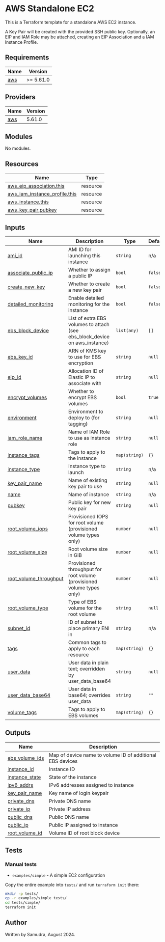 # AWS Standalone EC2

This is a Terraform template for a standalone AWS EC2 instance.

A Key Pair will be created with the provided SSH public key. Optionally, an EIP and IAM Role may be attached, creating an EIP Association and a IAM Instance Profile.

<!-- BEGIN_TF_DOCS -->
## Requirements

| Name | Version |
|------|---------|
| <a name="requirement_aws"></a> [aws](#requirement\_aws) | >= 5.61.0 |

## Providers

| Name | Version |
|------|---------|
| <a name="provider_aws"></a> [aws](#provider\_aws) | 5.61.0 |

## Modules

No modules.

## Resources

| Name | Type |
|------|------|
| [aws_eip_association.this](https://registry.terraform.io/providers/hashicorp/aws/latest/docs/resources/eip_association) | resource |
| [aws_iam_instance_profile.this](https://registry.terraform.io/providers/hashicorp/aws/latest/docs/resources/iam_instance_profile) | resource |
| [aws_instance.this](https://registry.terraform.io/providers/hashicorp/aws/latest/docs/resources/instance) | resource |
| [aws_key_pair.pubkey](https://registry.terraform.io/providers/hashicorp/aws/latest/docs/resources/key_pair) | resource |

## Inputs

| Name | Description | Type | Default | Required |
|------|-------------|------|---------|:--------:|
| <a name="input_ami_id"></a> [ami\_id](#input\_ami\_id) | AMI ID for launching this instance | `string` | n/a | yes |
| <a name="input_associate_public_ip"></a> [associate\_public\_ip](#input\_associate\_public\_ip) | Whether to assign a public IP | `bool` | `false` | no |
| <a name="input_create_new_key"></a> [create\_new\_key](#input\_create\_new\_key) | Whether to create a new key pair | `bool` | `false` | no |
| <a name="input_detailed_monitoring"></a> [detailed\_monitoring](#input\_detailed\_monitoring) | Enable detailed monitoring for the instance | `bool` | `false` | no |
| <a name="input_ebs_block_device"></a> [ebs\_block\_device](#input\_ebs\_block\_device) | List of extra EBS volumes to attach (see ebs\_block\_device on aws\_instance) | `list(any)` | `[]` | no |
| <a name="input_ebs_key_id"></a> [ebs\_key\_id](#input\_ebs\_key\_id) | ARN of KMS key to use for EBS encryption | `string` | `null` | no |
| <a name="input_eip_id"></a> [eip\_id](#input\_eip\_id) | Allocation ID of Elastic IP to associate with | `string` | `null` | no |
| <a name="input_encrypt_volumes"></a> [encrypt\_volumes](#input\_encrypt\_volumes) | Whether to encrypt EBS volumes | `bool` | `true` | no |
| <a name="input_environment"></a> [environment](#input\_environment) | Environment to deploy to (for tagging) | `string` | `null` | no |
| <a name="input_iam_role_name"></a> [iam\_role\_name](#input\_iam\_role\_name) | Name of IAM Role to use as instance role | `string` | `null` | no |
| <a name="input_instance_tags"></a> [instance\_tags](#input\_instance\_tags) | Tags to apply to the instance | `map(string)` | `{}` | no |
| <a name="input_instance_type"></a> [instance\_type](#input\_instance\_type) | Instance type to launch | `string` | n/a | yes |
| <a name="input_key_pair_name"></a> [key\_pair\_name](#input\_key\_pair\_name) | Name of existing key pair to use | `string` | `null` | no |
| <a name="input_name"></a> [name](#input\_name) | Name of instance | `string` | n/a | yes |
| <a name="input_pubkey"></a> [pubkey](#input\_pubkey) | Public key for new key pair | `string` | `null` | no |
| <a name="input_root_volume_iops"></a> [root\_volume\_iops](#input\_root\_volume\_iops) | Provisioned IOPS for root volume (provisioned volume types only) | `number` | `null` | no |
| <a name="input_root_volume_size"></a> [root\_volume\_size](#input\_root\_volume\_size) | Root volume size in GiB | `number` | `null` | no |
| <a name="input_root_volume_throughput"></a> [root\_volume\_throughput](#input\_root\_volume\_throughput) | Provisioned throughput for root volume (provisioned volume types only) | `number` | `null` | no |
| <a name="input_root_volume_type"></a> [root\_volume\_type](#input\_root\_volume\_type) | Type of EBS volume for the root volume | `string` | `null` | no |
| <a name="input_subnet_id"></a> [subnet\_id](#input\_subnet\_id) | ID of subnet to place primary ENI in | `string` | n/a | yes |
| <a name="input_tags"></a> [tags](#input\_tags) | Common tags to apply to each resource | `map(string)` | `{}` | no |
| <a name="input_user_data"></a> [user\_data](#input\_user\_data) | User data in plain text; overridden by user\_data\_base64 | `string` | `null` | no |
| <a name="input_user_data_base64"></a> [user\_data\_base64](#input\_user\_data\_base64) | User data in base64; overrides user\_data | `string` | `""` | no |
| <a name="input_volume_tags"></a> [volume\_tags](#input\_volume\_tags) | Tags to apply to EBS volumes | `map(string)` | `{}` | no |

## Outputs

| Name | Description |
|------|-------------|
| <a name="output_ebs_volume_ids"></a> [ebs\_volume\_ids](#output\_ebs\_volume\_ids) | Map of device name to volume ID of additional EBS devices |
| <a name="output_instance_id"></a> [instance\_id](#output\_instance\_id) | Instance ID |
| <a name="output_instance_state"></a> [instance\_state](#output\_instance\_state) | State of the instance |
| <a name="output_ipv6_addrs"></a> [ipv6\_addrs](#output\_ipv6\_addrs) | IPv6 addresses assigned to instance |
| <a name="output_key_pair_name"></a> [key\_pair\_name](#output\_key\_pair\_name) | Key name of login keypair |
| <a name="output_private_dns"></a> [private\_dns](#output\_private\_dns) | Private DNS name |
| <a name="output_private_ip"></a> [private\_ip](#output\_private\_ip) | Private IP address |
| <a name="output_public_dns"></a> [public\_dns](#output\_public\_dns) | Public DNS name |
| <a name="output_public_ip"></a> [public\_ip](#output\_public\_ip) | Public IP assigned to instance |
| <a name="output_root_volume_id"></a> [root\_volume\_id](#output\_root\_volume\_id) | Volume ID of root block device |
<!-- END_TF_DOCS -->

## Tests

### Manual tests

- `examples/simple` - A simple EC2 configuration

Copy the entire example into `tests/` and run `terraform init` there:

```bash
mkdir -p tests/
cp -r examples/simple tests/
cd tests/simple/
terraform init
```

## Author

Written by Samudra, August 2024.
